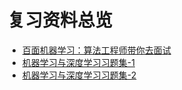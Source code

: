 # 复习资料总览

- [百面机器学习：算法工程师带你去面试](https://github.com/CS-BAOYAN/CS-BAOYAN-2025/blob/main/docs/%E5%A4%8D%E4%B9%A0%E8%B5%84%E6%96%99/%E7%99%BE%E9%9D%A2%E6%9C%BA%E5%99%A8%E5%AD%A6%E4%B9%A0%EF%BC%9A%E7%AE%97%E6%B3%95%E5%B7%A5%E7%A8%8B%E5%B8%88%E5%B8%A6%E4%BD%A0%E5%8E%BB%E9%9D%A2%E8%AF%95.pdf)
- [机器学习与深度学习习题集-1](https://github.com/CS-BAOYAN/CS-BAOYAN-2025/blob/main/docs/%E5%A4%8D%E4%B9%A0%E8%B5%84%E6%96%99/%E6%9C%BA%E5%99%A8%E5%AD%A6%E4%B9%A0%E4%B8%8E%E6%B7%B1%E5%BA%A6%E5%AD%A6%E4%B9%A0%E4%B9%A0%E9%A2%98%E9%9B%86-1.pdf)
- [机器学习与深度学习习题集-2](https://github.com/CS-BAOYAN/CS-BAOYAN-2025/blob/main/docs/%E5%A4%8D%E4%B9%A0%E8%B5%84%E6%96%99/%E6%9C%BA%E5%99%A8%E5%AD%A6%E4%B9%A0%E4%B8%8E%E6%B7%B1%E5%BA%A6%E5%AD%A6%E4%B9%A0%E4%B9%A0%E9%A2%98%E9%9B%86-2.pdf)